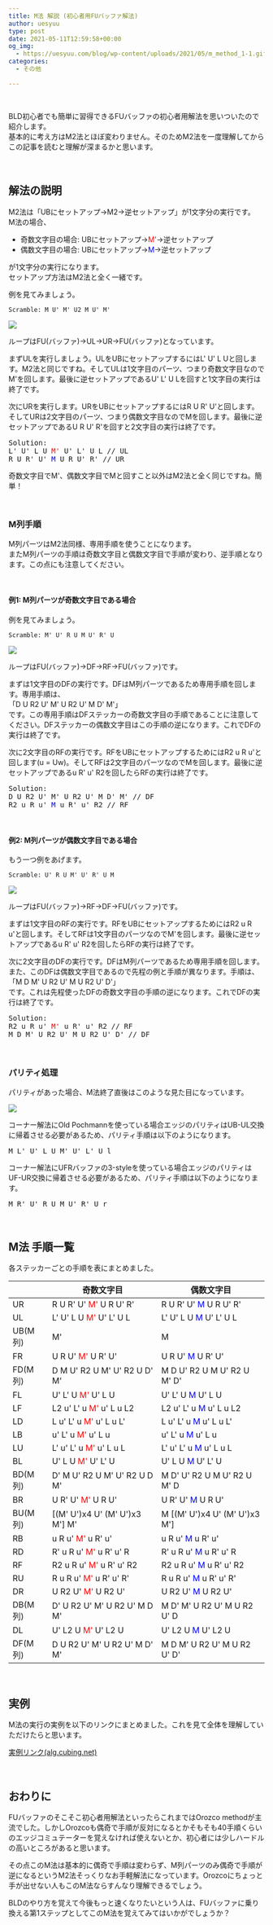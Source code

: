 ```yaml
---
title: M法 解説 (初心者用FUバッファ解法)
author: uesyuu
type: post
date: 2021-05-11T12:59:58+00:00
og_img:
  - https://uesyuu.com/blog/wp-content/uploads/2021/05/m_method_1-1.gif
categories:
  - その他

---
```

&nbsp;

BLD初心者でも簡単に習得できるFUバッファの初心者用解法を思いついたので紹介します。  
基本的に考え方はM2法とほぼ変わりません。そのためM2法を一度理解してからこの記事を読むと理解が深まるかと思います。

&nbsp;

## 解法の説明

M2法は「UBにセットアップ→M2→逆セットアップ」が1文字分の実行です。  
M法の場合、

  * 奇数文字目の場合: UBにセットアップ→<span style="color: #ff0000;">M'</span>→逆セットアップ
  * 偶数文字目の場合: UBにセットアップ→<span style="color: #0000ff;">M</span>→逆セットアップ

が1文字分の実行になります。  
セットアップ方法はM2法と全く一緒です。

例を見てみましょう。

```
Scramble: M U' M' U2 M U' M'
```

![](/images/2021/05/m_method_1-1.gif)

ループはFU(バッファ)->UL->UR->FU(バッファ)となっています。

まずULを実行しましょう。ULをUBにセットアップするにはL' U' L Uと回します。M2法と同じですね。そしてULは1文字目のパーツ、つまり奇数文字目なのでM'を回します。最後に逆セットアップであるU' L' U Lを回すと1文字目の実行は終了です。

次にURを実行します。URをUBにセットアップするにはR U R' U'と回します。そしてURは2文字目のパーツ、つまり偶数文字目なのでMを回します。最後に逆セットアップであるU R U' R'を回すと2文字目の実行は終了です。

<pre>
Solution:
L' U' L U <span style="color: #ff0000;">M'</span> U' L' U L // UL
R U R' U' <span style="color: #0000ff;">M</span> U R U' R' // UR
</pre>

奇数文字目でM'、偶数文字目でMと回すこと以外はM2法と全く同じですね。簡単！

&nbsp;

### M列手順

M列パーツはM2法同様、専用手順を使うことになります。  
またM列パーツの手順は奇数文字目と偶数文字目で手順が変わり、逆手順となります。この点にも注意してください。

&nbsp;

#### 例1: M列パーツが奇数文字目である場合

例を見てみましょう。

```
Scramble: M' U' R U M U' R' U
```

![](/images/2021/05/m_method_2-1.gif)

ループはFU(バッファ)->DF->RF->FU(バッファ)です。

まずは1文字目のDFの実行です。DFはM列パーツであるため専用手順を回します。専用手順は、  
「D U R2 U' M' U R2 U' M D' M'」  
です。この専用手順はDFステッカーの奇数文字目の手順であることに注意してください。DFステッカーの偶数文字目はこの手順の逆になります。これでDFの実行は終了です。

次に2文字目のRFの実行です。RFをUBにセットアップするためにはR2 u R u'と回します(u = Uw)。そしてRFは2文字目のパーツなのでMを回します。最後に逆セットアップであるu R' u' R2を回したらRFの実行は終了です。

<pre>
Solution:
D U R2 U' M' U R2 U' M D' M' // DF
R2 u R u' <span style="color: #0000ff;">M</span> u R' u' R2 // RF
</pre>

&nbsp;

#### 例2: M列パーツが偶数文字目である場合

もう一つ例をあげます。

```
Scramble: U' R U M' U' R' U M
```

![](/images/2021/05/m_method_2-2.gif)

ループはFU(バッファ)->RF->DF->FU(バッファ)です。

まずは1文字目のRFの実行です。RFをUBにセットアップするためにはR2 u R u'と回します。そしてRFは1文字目のパーツなのでM'を回します。最後に逆セットアップであるu R' u' R2を回したらRFの実行は終了です。

次に2文字目のDFの実行です。DFはM列パーツであるため専用手順を回します。また、このDFは偶数文字目であるので先程の例と手順が異なります。手順は、  
「M D M' U R2 U' M U R2 U' D'」  
です。これは先程使ったDFの奇数文字目の手順の逆になります。これでDFの実行は終了です。

<pre>
Solution:
R2 u R u' <span style="color: #ff0000;">M'</span> u R' u' R2 // RF
M D M' U R2 U' M U R2 U' D' // DF
</pre>

&nbsp;

### パリティ処理

パリティがあった場合、M法終了直後はこのような見た目になっています。

![](/images/2021/05/m_method_3-1.gif)

コーナー解法にOld Pochmannを使っている場合エッジのパリティはUB-UL交換に帰着させる必要があるため、パリティ手順は以下のようになります。

<pre>M L' U' L U M' U' L' U l</pre>

コーナー解法にUFRバッファの3-styleを使っている場合エッジのパリティはUF-UR交換に帰着させる必要があるため、パリティ手順は以下のようになります。

<pre>M R' U' R U M U' R' U r</pre>

&nbsp;

## M法 手順一覧

各ステッカーごとの手順を表にまとめました。

||奇数文字目|偶数文字目|
|--|--|--|
|UR|R U R' U' <span style="color: #ff0000;">M'</span> U R U' R'|R U R' U' <span style="color: #0000ff;">M</span> U R U' R'|
|UL|L' U' L U <span style="color: #ff0000;">M'</span> U' L' U L|L' U' L U <span style="color: #0000ff;">M</span> U' L' U L|
|UB(M列)|M'|M|
|FR|U R U' <span style="color: #ff0000;">M'</span> U R' U'|U R U' <span style="color: #0000ff;">M</span> U R' U'|
|FD(M列)|D M U' R2 U M' U' R2 U D' M'|M D U' R2 U M U' R2 U M' D'|
|FL|U' L' U <span style="color: #ff0000;">M'</span> U' L U|U' L' U <span style="color: #0000ff;">M</span> U' L U|
|LF|L2 u' L' u <span style="color: #ff0000;">M'</span> u' L u L2|L2 u' L' u <span style="color: #0000ff;">M</span> u' L u L2|
|LD|L u' L' u <span style="color: #ff0000;">M'</span> u' L u L'|L u' L' u <span style="color: #0000ff;">M</span> u' L u L'|
|LB|u' L' u <span style="color: #ff0000;">M'</span> u' L u|u' L' u <span style="color: #0000ff;">M</span> u' L u|
|LU|L' u' L' u <span style="color: #ff0000;">M'</span> u' L u L|L' u' L' u <span style="color: #0000ff;">M</span> u' L u L|
|BL|U' L U <span style="color: #ff0000;">M'</span> U' L' U|U' L U <span style="color: #0000ff;">M</span> U' L' U|
|BD(M列)|D' M U' R2 U M' U' R2 U D M'|M D' U' R2 U M U' R2 U M' D|
|BR|U R' U' <span style="color: #ff0000;">M'</span> U R U'|U R' U' <span style="color: #0000ff;">M</span> U R U'|
|BU(M列)|[(M' U')x4 U' (M' U')x3 M'] M'|M [(M' U')x4 U' (M' U')x3 M']|
|RB|u R u' <span style="color: #ff0000;">M'</span> u R' u'|u R u' <span style="color: #0000ff;">M</span> u R' u'|
|RD|R' u R u' <span style="color: #ff0000;">M'</span> u R' u' R|R' u R u' <span style="color: #0000ff;">M</span> u R' u' R|
|RF|R2 u R u' <span style="color: #ff0000;">M'</span> u R' u' R2|R2 u R u' <span style="color: #0000ff;">M</span> u R' u' R2|
|RU|R u R u' <span style="color: #ff0000;">M'</span> u R' u' R'|R u R u' <span style="color: #0000ff;">M</span> u R' u' R'|
|DR|U R2 U' <span style="color: #ff0000;">M'</span> U R2 U'|U R2 U' <span style="color: #0000ff;">M</span> U R2 U'|
|DB(M列)|D' U R2 U' M' U R2 U' M D M'|M D' M' U R2 U' M U R2 U' D|
|DL|U' L2 U <span style="color: #ff0000;">M'</span> U' L2 U|U' L2 U <span style="color: #0000ff;">M</span> U' L2 U|
|DF(M列)|D U R2 U' M' U R2 U' M D' M'|M D M' U R2 U' M U R2 U' D'|

&nbsp;

## 実例

M法の実行の実例を以下のリンクにまとめました。これを見て全体を理解していただけたらと思います。

[実例リンク(alg.cubing.net)][1]

&nbsp;

## おわりに

FUバッファのそこそこ初心者用解法といったらこれまではOrozco methodが主流でした。しかしOrozcoも偶奇で手順が反対になるとかそもそも40手順くらいのエッジコミュテーターを覚えなければ使えないとか、初心者には少しハードルの高いところがあると思います。

その点このM法は基本的に偶奇で手順は変わらず、M列パーツのみ偶奇で手順が逆になるというM2法そっくりなお手軽解法になっています。Orozcoにちょっと手が出せない人もこのM法ならすんなり理解できるでしょう。

BLDのやり方を覚えて今後もっと速くなりたいという人は、FUバッファに乗り換える第1ステップとしてこのM法を覚えてみてはいかがでしょうか？

&nbsp;

 [1]: https://alg.cubing.net/?setup=D-_L2_D2_R2_U-_R2_F2_L2_D_L2_B_F2_R-_B-_D_U-_R_D-_U2_L-_U-&alg=u-_L-_u_M-_u-_L_u_%2F%2F_LB%0AR_u_R_u-_M_u_R-_u-_R-_%2F%2F_RU%0AM-_%2F%2F_UB%0AL-_U-_L_U_M_U-_L-_U_L_%2F%2F_UL%0AU_R2_U-_M-_U_R2_U-_%2F%2F_DR%0AU_R_U-_M_U_R-_U-_%2F%2F_FR%0AU-_L2_U_M-_U-_L2_U_%2F%2F_DL%0AU-_L-_U_M_U-_L_U_%2F%2F_FL%0AD-_U_R2_U-_M-_U_R2_U-_M_D_M-_%2F%2F_DB%0AM_D_U-_R2_U_M_U-_R2_U_M-_D-_%2F%2F_FD%0Au_R_u-_M-_u_R-_u-_%2F%2F_RB%0AM_M-_U-_M-_U-_M-_U-_M-_U-_U-_M-_U-_M-_U-_M-_U-_M-_%2F%2F_BU
